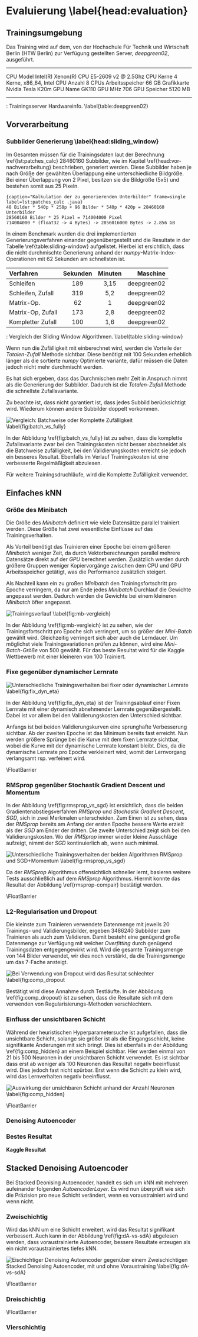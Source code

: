 # Evaluierung \label{head:evaluation}

## Trainingsumgebung

Das Training wird auf dem, von der Hochschule Für Technik und Wirtschaft Berlin (HTW Berlin) zur Verfügung gestellten Server, *deepgreen02*, ausgeführt.

---------------     ----------------------------------------------------
CPU Model           Intel(R) Xenon(R) CPU E5-2609 v2 @ 2.5Ghz
CPU Kerne           4 Kerne, x86_64, Intel
CPU Anzahl          8 CPUs
Arbeitsspeicher     66 GB
Grafikkarte         Nvidia Tesla K20m
GPU Name            GK110
GPU MHz             706
GPU Speicher        5120 MB
--------------      ----------------------------------------------------
  : Trainingsserver Hardwareinfo. \label{table:deepgreen02}

## Vorverarbeitung

### Subbilder Generierung \label{head:sliding_window}

Im Gesamten müssen für die Trainingsdaten laut der Berechnung \ref{lst:patches_calc} 28460160 Subbilder, wie im Kapitel \ref{head:vor-nachverarbeitung} beschrieben, generiert werden. Diese Subbilder haben je nach Größe der gewählten Überlappung eine unterschiedliche Bildgröße. Bei einer Überlappung von 2 Pixel, besitzen sie die Bildgröße (5x5) und bestehen somit aus 25 Pixeln.


```
{caption="Kalkulation der zu generierenden Unterbilder" frame=single label=lst:patches_calc .java}
48 Bilder * 540p * 258p + 96 Bilder * 540p * 420p = 28460160 Unterbilder
28560160 Bilder * 25 Pixel = 714004000 Pixel
714004000 * (float32 -> 4 Bytes) -> 2856016000 Bytes -> 2.856 GB
```

In einem Benchmark wurden die drei implementierten Generierungsverfahren einander gegenübergestellt und die Resultate in der Tabelle \ref{table:sliding-window} aufgelistet. Hierbei ist ersichtlich, dass die nicht durchmischte Generierung anhand der *numpy*-Matrix-Index-Operationen mit 62 Sekunden am schnellsten ist.

| Verfahren          | Sekunden | Minuten | Maschine  |
|:-------------------|:--------:|:-------:|----------:|
| Schleifen          | 189      | 3,15    |deepgreen02|
| Schleifen, Zufall  | 319      | 5,2     |deepgreen02|
| Matrix-Op.         | 62       | 1       |deepgreen02|
| Matrix-Op, Zufall  | 173      | 2,8     |deepgreen02|
| Kompletter Zufall  | 100      | 1,6     |deepgreen02|

  : Vergleich der Sliding Window Algorithmen. \label{table:sliding-window}

Wenn nun die Zufälligkeit mit einberechnet wird, werden die Vorteile der *Totalen-Zufall* Methode sichtbar. Diese benötigt mit 100 Sekunden erheblich länger als die sortierte *numpy* Optimierte variante, dafür müssen die Daten jedoch nicht mehr durchmischt werden.

Es hat sich ergeben, dass das Durchmischen mehr Zeit in Anspruch nimmt als die Generierung der Subbilder. Dadurch ist die *Totalen-Zufall* Methode die schnellste Zufallsvariante.

Zu beachte ist, dass nicht garantiert ist, dass jedes Subbild berücksichtigt wird. Wiederum können andere Subbilder doppelt vorkommen.

![Vergleich: Batchweise oder Komplette Zufälligkeit \label{fig:batch_vs_fully}](images/fully_vs_batch_random.png)

In der Abblidung \ref{fig:batch_vs_fully} ist zu sehen, dass die komplette Zufallsvariante zwar bei den Trainingskosten nicht besser abschneidet als die Batchweise zufälligkeit, bei den Validierungskosten erreicht sie jedoch ein besseres Resultat. Ebenfalls im Verlauf Trainingskosten ist eine verbesserte Regelmäßigkeit abzulesen.

Für weitere Trainingsdruchläufe, wird die Komplette Zufälligkeit verwendet.

## Einfaches kNN

### Größe des Minibatch

Die Größe des *Minibatch* definiert wie viele Datensätze parallel trainiert werden. Diese Größe hat zwei wesentliche Einflüsse auf das Trainingsverhalten.

Als Vorteil benötigt das Trainieren einer Epoche bei einem größeren *Minibatch* weniger Zeit, da durch Vektorberechnungen parallel mehrere Datensätze direkt auf der *GPU* berechnet werden. Zusätzlich werden durch größere Gruppen weniger Kopiervorgänge zwischen dem CPU und GPU Arbeitsspeicher getätigt, was die Performance zusätzlich steigert.

Als Nachteil kann ein zu großen *Minibatch* den Trainingsfortschritt pro Epoche verringern, da nur am Ende jedes *Minibatch* Durchlauf die Gewichte angepasst werden. Dadurch werden die Gewichte bei einem kleineren *Minibatch* öfter angepasst.

![Trainingsverlauf  \label{fig:mb-vergleich}](images/training_minibatch_vergleich_2.png)

In der Abblidung \ref{fig:mb-vergleich} ist zu sehen, wie der Trainingsfortschritt pro Epoche sich verringert, um so größer der *Mini-Batch* gewählt wird. Gleichzeitig verringert sich aber auch die Lerndauer. Um möglichst viele Trainingsvariationen prüfen zu können, wird eine *Mini-Batch-Größe* von $500$ gewählt. Für das beste Resultat wird für die Kaggle Wettbewerb mit einer kleineren von $100$ Trainiert.

### Fixe gegenüber dynamischer Lernrate

![Unterschiedliche Trainingsverhalten bei fixer oder dynamischer Lernrate \label{fig:fix_dyn_eta}](images/lernrate_fix_vs_decrease.png)

In der Abbildung \ref{fig:fix_dyn_eta} ist der Trainingsablauf einer Fixen Lernrate mit einer dynamisch abnehmender Lernrate gegenübergestellt. Dabei ist vor allem bei den Validierungskosten den Unterschied sichtbar.

Anfangs ist bei beiden Validierungskurven eine sprunghafte Verbesserung sichtbar. Ab der zweiten Epoche ist das Minimum bereits fast erreicht.
Nun werden größere Sprünge bei die Kurve mit dem fixen Lernrate sichtbar, wobei die Kurve mit der dynamische Lernrate konstant bleibt. Dies, da die dynamische Lernrate pro Epoche verkleinert wird, womit der Lernvorgang verlangsamt rsp. verfeinert wird.

\FloatBarrier

### RMSprop gegenüber Stochastik Gradient Descent und Momentum

In der Abbildung \ref{fig:rmsprop_vs_sgd} ist ersichtlich, dass die beiden Gradientenabstiegsverfahren *RMSprop* und *Stochastik Gradient Descent*, *SGD*, sich in zwei Merkmalen unterscheiden. Zum Einen ist zu sehen, dass der *RMSprop* bereits am Anfang der ersten Epoche bessere Werte erzielt als der *SGD* am Ender der dritten. Die zweite Unterschied zeigt sich bei den Validierungskosten. Wo der *RMSprop* immer wieder kleine Ausschläge aufzeigt, nimmt der *SGD* kontinuierlich ab, wenn auch minimal.

![Unterschiedliche Trainingsverhalten der beiden Algorithmen RMSprop und SGD+Momentum \label{fig:rmsprop_vs_sgd}](images/rmsprop_vs_sgd.png)

Da der *RMSprop* Algorithmus offensichtlich schneller lernt, basieren weitere Tests ausschließlich auf dem *RMSprop* Algorithmus. Hiermit konnte das Resultat der Abbildung \ref{rmsprop-compair} bestätigt werden.

\FloatBarrier

### L2-Regularisation und Dropout

Die kleinste zum Trainieren verwendete Datenmenge mit jeweils 20 Trainings- und Validierungsbilder, ergeben 3486240 Subbilder zum Trainieren als auch zum Validieren. Damit besteht eine genügend große Datenmenge zur Verfügung mit welcher *Overfitting* durch genügend Trainingsdaten entgegengewirkt wird. Wird die gesamte Trainingsmenge von 144 Bilder verwendet, wir dies noch verstärkt, da die Trainingsmenge um das 7-Fache ansteigt.

![Bei Verwendung von Dropout wird das Resultat schlechter \label{fig:comp_dropout](images/comp_dropout.png)

Bestätigt wird diese Annahme durch Testläufte. In der Abbildung \ref{fig:comp_dropout} ist zu sehen, dass die Resultate sich mit dem verwenden von Regularisierungs-Methoden verschlechtern.

### Einfluss der unsichtbaren Schicht

Während der heuristischen Hyperparametersuche ist aufgefallen, dass die unsichtbare Schicht, solange sie größer ist als die Eingangsschicht, keine signifikante Änderungen mit sich bringt. Dies ist ebenfalls in der Abbildung \ref{fig:comp_hidden} an einem Beispiel sichtbar. Hier werden einmal von 21 bis 500 Neuronen in der unsichtbaren Schicht verwendet. Es ist sichtbar dass erst ab weniger als 100 Neuronen das Resultat negativ beeinflusst wird. Dies jedoch fast nicht spürbar. Erst wenn die Schicht zu klein wird, wird das Lernverhalten negativ beeinflusst.

![Auswirkung der unsichbaren Schicht anhand der Anzahl Neuronen \label{fig:comp_hidden}](images/hidden_units.png)

\FloatBarrier

### Denoising Autoencoder


### Bestes Resultat


**Kaggle Resultat**

## Stacked Denoising Autoencoder

Bei Stacked Deonising Autoencoder, handelt es sich um kNN mit mehreren aufeinander folgenden *AutoencoderLayer*. Es wird nun überprüft wie sich die Präzision pro neue Schicht verändert, wenn es voraustrainiert wird und wenn nicht.

### Zweischichtig

Wird das kNN um eine Schicht erweitert, wird das Resultat signifikant verbessert. Auch kann in der Abbildung \ref{fig:dA-vs-sdA} abgelesen werden, dass voraustrainierte Autoencoder, bessere Resultate erzeugen als ein nicht voraustrainiertes tiefes kNN.

![Eischichtiger Denoising Autoencoder gegenüber einem Zweischichtigen Stacked Denoising Autoencoder, mit und ohne Voraustraining \label{fig:dA-vs-sdA}](images/dA_vs_sdA.png)

\FloatBarrier

### Dreischichtig

\FloatBarrier
### Vierschichtig

